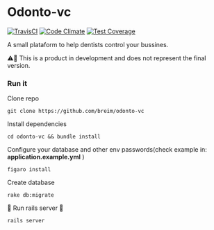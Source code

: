 # Odonto-vc

[![TravisCI](https://travis-ci.org/breim/odonto-vc.svg?branch=master)](https://travis-ci.org/breim/odonto-vc)
[![Code Climate](https://codeclimate.com/github/breim/odonto-vc/badges/gpa.svg)](https://codeclimate.com/github/breim/odonto-vc)
[![Test Coverage](https://api.codeclimate.com/v1/badges/20afc48491663b9585c8/test_coverage)](https://codeclimate.com/github/breim/odonto-vc/test_coverage)

A small plataform to help dentists control your bussines.


⚠️🚧
This is a product in development and does not represent the final version.
 

### Run it 

Clone repo

```
git clone https://github.com/breim/odonto-vc
```

Install dependencies

```
cd odonto-vc && bundle install
```

Configure your database and other env passwords(check example in: **application.example.yml** )

```
figaro install
```

Create database

```
rake db:migrate
```


🎉 Run rails server 🎉  

```
rails server
```
